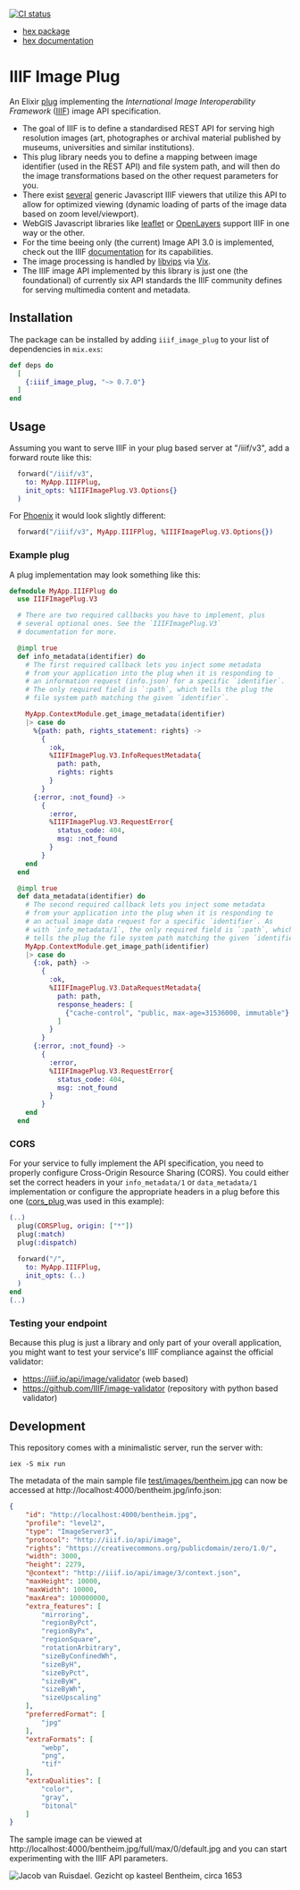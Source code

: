 [![CI status](https://github.com/dainst/iiif_image_plug/actions/workflows/ci.yml/badge.svg)](https://github.com/dainst/iiif_image_plug/actions/workflows/ci.yml)

- [hex package](https://hex.pm/packages/iiif_image_plug)
- [hex documentation](https://hexdocs.pm/iiif_image_plug/)

# IIIF Image Plug

An Elixir [plug](https://hexdocs.pm/plug/readme.html) implementing the _International Image Interoperability Framework_ ([IIIF](https://iiif.io/)) image API specification. 

- The goal of IIIF is to define a standardised REST API for serving high resolution images (art, photographes or archival material published by museums, universities and similar institutions).
- This plug library needs you to define a mapping between image identifier (used in the REST API) and file system path, and will then do the image transformations based on the other request parameters for you.
- There exist [several](https://iiif.io/get-started/iiif-viewers/) generic Javascript IIIF viewers that utilize this API to allow for optimized viewing (dynamic loading of parts of the image data based on zoom level/viewport).
- WebGIS Javascript libraries like [leaflet](https://github.com/mejackreed/Leaflet-IIIF) or [OpenLayers](https://openlayers.org/en/latest/examples/iiif.html) support IIIF in one way or the other.
- For the time beeing only (the current) Image API 3.0 is implemented, check out the IIIF [documentation](https://iiif.io/api/image/3.0/) for its capabilities.
- The image processing is handled by [libvips](https://www.libvips.org/) via [Vix](https://hex.pm/packages/vix).
- The IIIF image API implemented by this library is just one (the foundational) of currently six API standards the IIIF community defines for serving multimedia content and metadata.

## Installation 

The package can be installed
by adding `iiif_image_plug` to your list of dependencies in `mix.exs`:

```elixir
def deps do
  [
    {:iiif_image_plug, "~> 0.7.0"}
  ]
end
```

## Usage

Assuming you want to serve IIIF in your plug based server at "/iiif/v3", add a forward route like this: 

```elixir
  forward("/iiif/v3",
    to: MyApp.IIIFPlug,
    init_opts: %IIIFImagePlug.V3.Options{}
  )
```

For [Phoenix](https://www.phoenixframework.org/) it would look slightly different:

```elixir
  forward("/iiif/v3", MyApp.IIIFPlug, %IIIFImagePlug.V3.Options{})
```

### Example plug

A plug implementation may look something like this:

```elixir
defmodule MyApp.IIIFPlug do
  use IIIFImagePlug.V3

  # There are two required callbacks you have to implement, plus 
  # several optional ones. See the `IIIFImagePlug.V3` 
  # documentation for more.

  @impl true
  def info_metadata(identifier) do
    # The first required callback lets you inject some metadata 
    # from your application into the plug when it is responding to
    # an information request (info.json) for a specific `identifier`. 
    # The only required field is `:path`, which tells the plug the 
    # file system path matching the given `identifier`.

    MyApp.ContextModule.get_image_metadata(identifier)
    |> case do
      %{path: path, rights_statement: rights} ->
        {
          :ok,
          %IIIFImagePlug.V3.InfoRequestMetadata{
            path: path,
            rights: rights
          }
        }
      {:error, :not_found} ->
        {
          :error,
          %IIIFImagePlug.V3.RequestError{
            status_code: 404,
            msg: :not_found
          }
        }
    end
  end

  @impl true
  def data_metadata(identifier) do
    # The second required callback lets you inject some metadata 
    # from your application into the plug when it is responding to
    # an actual image data request for a specific `identifier`. As 
    # with `info_metadata/1`, the only required field is `:path`, which 
    # tells the plug the file system path matching the given `identifier`.
    MyApp.ContextModule.get_image_path(identifier)
    |> case do
      {:ok, path} ->
        {
          :ok,
          %IIIFImagePlug.V3.DataRequestMetadata{
            path: path,      
            response_headers: [
              {"cache-control", "public, max-age=31536000, immutable"}
            ]
          }
        }
      {:error, :not_found} ->
        {
          :error,
          %IIIFImagePlug.V3.RequestError{
            status_code: 404,
            msg: :not_found
          }
        }
    end
  end
```

### CORS 

For your service to fully implement the API specification, you need to properly configure Cross-Origin Resource Sharing (CORS). You could
either set the correct headers in your `info_metadata/1` or `data_metadata/1` implementation or configure the appropriate headers in a plug
before this one ([cors_plug ](https://hex.pm/packages/cors_plug) was used in this example):

```elixir
(..)
  plug(CORSPlug, origin: ["*"])
  plug(:match)
  plug(:dispatch)

  forward("/",
    to: MyApp.IIIFPlug,
    init_opts: (..)
  )
end
(..)
```

### Testing your endpoint 

Because this plug is just a library and only part of your overall application, you might want to test your service's IIIF compliance against the official validator:
- https://iiif.io/api/image/validator (web based)
- https://github.com/IIIF/image-validator (repository with python based validator)

## Development

This repository comes with a minimalistic server, run the server with:

```
iex -S mix run
```

The metadata of the main sample file [test/images/bentheim.jpg](test/images/bentheim.jpg) can now be accessed at http://localhost:4000/bentheim.jpg/info.json:

```json
{
    "id": "http://localhost:4000/bentheim.jpg",
    "profile": "level2",
    "type": "ImageServer3",
    "protocol": "http://iiif.io/api/image",
    "rights": "https://creativecommons.org/publicdomain/zero/1.0/",
    "width": 3000,
    "height": 2279,
    "@context": "http://iiif.io/api/image/3/context.json",
    "maxHeight": 10000,
    "maxWidth": 10000,
    "maxArea": 100000000,
    "extra_features": [
        "mirroring",
        "regionByPct",
        "regionByPx",
        "regionSquare",
        "rotationArbitrary",
        "sizeByConfinedWh",
        "sizeByH",
        "sizeByPct",
        "sizeByW",
        "sizeByWh",
        "sizeUpscaling"
    ],
    "preferredFormat": [
        "jpg"
    ],
    "extraFormats": [
        "webp",
        "png",
        "tif"
    ],
    "extraQualities": [
        "color",
        "gray",
        "bitonal"
    ]
}
```

The sample image can be viewed at http://localhost:4000/bentheim.jpg/full/max/0/default.jpg and you can start experimenting with the IIIF API parameters.

![Jacob van Ruisdael. Gezicht op kasteel Bentheim, circa 1653](test/images/bentheim.jpg)